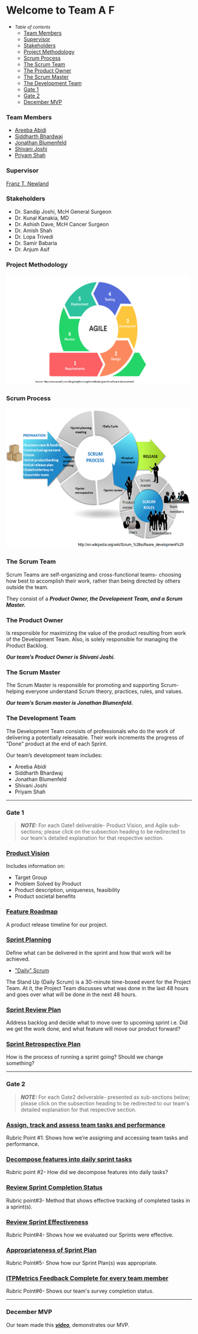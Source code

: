 # Welcome to Team A F

- <small><i>Table of contents</i></small>
    + [Team Members](#team-members)
    + [Supervisor](#supervisor)
    + [Stakeholders](#stakeholders)
    + [Project Methodology](#project-methodology)
    + [Scrum Process](#scrum-process)
    + [The Scrum Team](#the-scrum-team)
    + [The Product Owner](#the-product-owner)
    + [The Scrum Master](#the-scrum-master)
    + [The Development Team](#the-development-team)
    + [Gate 1](#gate-1)
    + [Gate 2](#gate-2)
    + [December MVP](#december-mvp)
    
    
### Team Members
* [Areeba Abidi](https://eclass.yorku.ca/eclass/user/view.php?id=31348&course=6123)
* [Siddharth Bhardwaj](https://eclass.yorku.ca/eclass/user/view.php?id=23776&course=6123)
* [Jonathan Blumenfeld](https://eclass.yorku.ca/eclass/user/view.php?id=38821&course=6123)
* [Shivani Joshi](https://eclass.yorku.ca/eclass/user/view.php?id=22345&course=6123)
* [Priyam Shah](https://eclass.yorku.ca/eclass/user/view.php?id=39145&course=6123)

### Supervisor
[Franz T. Newland](https://eclass.yorku.ca/eclass/user/view.php?id=8056&course=6123)

### Stakeholders
* Dr. Sandip Joshi, McH General Surgeon
* Dr. Kunal Kanakia, MD
* Dr. Ashish Dave, McH Cancer Surgeon
* Dr. Amish Shah
* Dr. Lopa Trivedi
* Dr. Samir Babaria
* Dr. Anjum Asif

### Project Methodology
<img src="images/im2.png" alt=" " class="inline" width="500" height="300"/>


### Scrum Process
<img src="images/im3.png" alt=" " class="inline" width="500" height="380"/>

### The Scrum Team 

Scrum Teams are self-organizing and cross-functional teams- choosing how best to accomplish their work, rather than being directed by others outside the team.

They consist of a ***Product Owner, the Development Team, and a Scrum Master.***

### The Product Owner
Is responsible for maximizing the value of the product resulting from work of the Development Team. Also, is solely responsible for managing the Product Backlog.

***Our team’s Product Owner is Shivani Joshi.***


### The Scrum Master
The Scrum Master is responsible for promoting and supporting Scrum- helping everyone understand Scrum theory, practices, rules, and values.

***Our team’s Scrum master is Jonathan Blumenfeld.***

### The Development Team
The Development Team consists of professionals who do the work of delivering a potentially releasable. Their work increments the progress of "Done" product at the end of each Sprint.

Our team’s development team includes:
* Areeba Abidi
* Siddharth Bhardwaj
* Jonathan Blumenfeld
* Shivani Joshi
* Priyam Shah

***

### Gate 1

> **_NOTE:_** For each Gate1 deliverable- Product Vision, and Agile sub-sections; please click on the subsection heading to be redirected to our team's detailed explanation for that respective section.

### [Product Vision](docs/gate1/product-vision.md) 

Includes information on:
   * Target Group 
   * Problem Solved by Product
   * Product description, uniqueness, feasibility
   * Product societal benefits

### [Feature Roadmap](docs/gate1/feature-roadmap.md)
A product release timeline for our project. 

### [Sprint Planning](docs/gate1/sprint-planning.md)
Define what can be delivered in the sprint and how that work will be achieved.

* ["Daily" Scrum](docs/gate1/sprint-planning.md)

The Stand Up (Daily Scrum) is a 30-minute time-boxed event for the Project Team. At it, the Project Team discusses what was done in the last 48 hours and goes over what will be done in the next 48 hours.

### [Sprint Review Plan](docs/gate1/sprint-review.md)
Address backlog and decide what to move over to upcoming sprint i.e. Did we get the work done, and what feature will move our product forward?

### [Sprint Retrospective Plan](docs/gate1/sprint-retrospective.md)
How is the process of running a sprint going? Should we change something?

*** 

### Gate 2

> **_NOTE:_** For each Gate2 deliverable- presented as sub-sections below; please click on the subsection heading to be redirected to our team's detailed explanation for that respective section.

### [Assign, track and assess team tasks and performance](docs/gate2/team-task-and-performance.md)
Rubric Point #1: Shows how we’re assigning and accessing team tasks and performance. 

### [Decompose features into daily sprint tasks](docs/gate2/features-to-daily-sprint-tasks.md)
Rubric point #2- How did we decompose features into daily tasks?

### [Review Sprint Completion Status](docs/gate2/sprint-completion-status.md)
Rubric point#3- Method that shows effective tracking of completed tasks in a sprint(s).

### [Review Sprint Effectiveness](docs/gate2/sprint-effectiveness.md)
Rubric Point#4- Shows how we evaluated our Sprints were effective.

### [Appropriateness of Sprint Plan](docs/gate2/appropriateness-of-sprint-plan.md)
Rubric Point#5- Show how our Sprint Plan(s) was appropriate.

### [ITPMetrics Feedback Complete for every team member](docs/gate2/gate2-itpmetrics.md)
Rubric Point#6- Shows our team's survey completion status.

***

### December MVP

Our team made this ***[video](https://www.youtube.com/watch?v=oLQ5bXakWq8)***, demonstrates our MVP.
